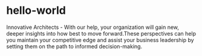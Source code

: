 # hello-world
Innovative Architects - With our help, your organization will gain new, deeper insights into how best to move forward.These perspectives can help you maintain your competitive edge and assist your business leadership by setting them on the path to informed decision-making.
